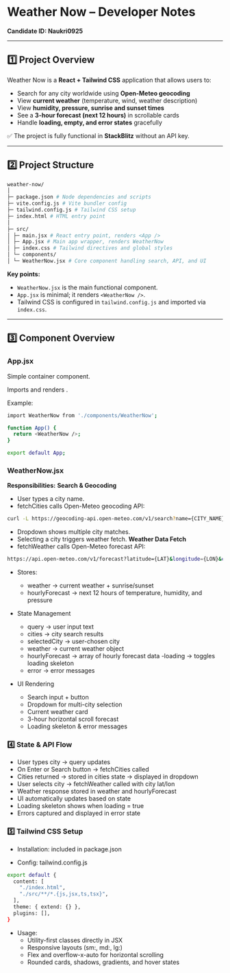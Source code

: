 # Weather Now – Developer Notes

**Candidate ID: Naukri0925**

---

## 1️⃣ Project Overview

Weather Now is a **React + Tailwind CSS** application that allows users to:

- Search for any city worldwide using **Open-Meteo geocoding**
- View **current weather** (temperature, wind, weather description)
- View **humidity, pressure, sunrise and sunset times**
- See a **3-hour forecast (next 12 hours)** in scrollable cards
- Handle **loading, empty, and error states** gracefully

✅ The project is fully functional in **StackBlitz** without an API key.

---

## 2️⃣ Project Structure

```bash
weather-now/
│
├─ package.json # Node dependencies and scripts
├─ vite.config.js # Vite bundler config
├─ tailwind.config.js # Tailwind CSS setup
├─ index.html # HTML entry point
│
├─ src/
│ ├─ main.jsx # React entry point, renders <App />
│ ├─ App.jsx # Main app wrapper, renders WeatherNow
│ ├─ index.css # Tailwind directives and global styles
│ └─ components/
│ └─ WeatherNow.jsx # Core component handling search, API, and UI

```

**Key points:**
- `WeatherNow.jsx` is the main functional component.
- `App.jsx` is minimal; it renders `<WeatherNow />`.
- Tailwind CSS is configured in `tailwind.config.js` and imported via `index.css`.

---

## 3️⃣ Component Overview

### App.jsx

Simple container component.

Imports and renders <WeatherNow />.

Example:
```bash
import WeatherNow from './components/WeatherNow';

function App() {
  return <WeatherNow />;
}

export default App;
```
### WeatherNow.jsx

**Responsibilities:**
**Search & Geocoding**
- User types a city name.
- fetchCities calls Open-Meteo geocoding API:
```bash
curl -L https://geocoding-api.open-meteo.com/v1/search?name={CITY_NAME}&count=3
```
- Dropdown shows multiple city matches.
- Selecting a city triggers weather fetch.
**Weather Data Fetch**
- fetchWeather calls Open-Meteo forecast API:
```bash
https://api.open-meteo.com/v1/forecast?latitude={LAT}&longitude={LON}&current_weather=true&hourly=temperature_2m,relativehumidity_2m,pressure_msl&daily=sunrise,sunset&timezone=auto
```
- Stores:
  - weather → current weather + sunrise/sunset
  - hourlyForecast → next 12 hours of temperature, humidity, and pressure

- State Management
  - query → user input text
  - cities → city search results
  - selectedCity → user-chosen city
  - weather → current weather object
  - hourlyForecast → array of hourly forecast data
  -loading → toggles loading skeleton
  - error → error messages

- UI Rendering
  - Search input + button
  - Dropdown for multi-city selection
  - Current weather card
  - 3-hour horizontal scroll forecast
  - Loading skeleton & error messages

### 4️⃣ State & API Flow
  - User types city → query updates
  - On Enter or Search button → fetchCities called
  - Cities returned → stored in cities state → displayed in dropdown
  - User selects city → fetchWeather called with city lat/lon
  - Weather response stored in weather and hourlyForecast
  - UI automatically updates based on state
  - Loading skeleton shows when loading = true
  - Errors captured and displayed in error state
    

### 5️⃣ Tailwind CSS Setup

- Installation: included in package.json

- Config: tailwind.config.js
```bash
export default {
  content: [
    "./index.html",
    "./src/**/*.{js,jsx,ts,tsx}",
  ],
  theme: { extend: {} },
  plugins: [],
}
```
- Usage:
  - Utility-first classes directly in JSX
  - Responsive layouts (sm:, md:, lg:)
  - Flex and overflow-x-auto for horizontal scrolling
  - Rounded cards, shadows, gradients, and hover states
















